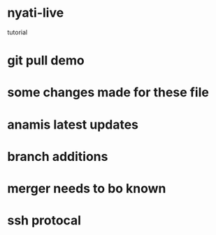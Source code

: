 # nyati-live
tutorial
# git pull demo 
# some changes made for these file
# anamis latest updates
# branch additions
# merger needs to bo known
# ssh protocal
